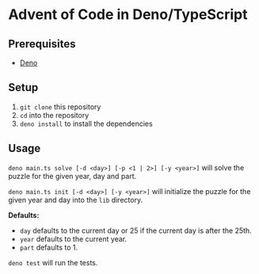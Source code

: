 # Advent of Code in Deno/TypeScript

## Prerequisites

-   [Deno](https://deno.land/)

## Setup

1. `git clone` this repository
2. `cd` into the repository
3. `deno install` to install the dependencies

## Usage

`deno main.ts solve [-d <day>] [-p <1 | 2>] [-y <year>]` will solve the puzzle for the given year, day and part.

`deno main.ts init [-d <day>] [-y <year>]` will initialize the puzzle for the given year and day into the `lib` directory.

**Defaults:**

-   `day` defaults to the current day or 25 if the current day is after the 25th.
-   `year` defaults to the current year.
-   `part` defaults to 1.

`deno test` will run the tests.
